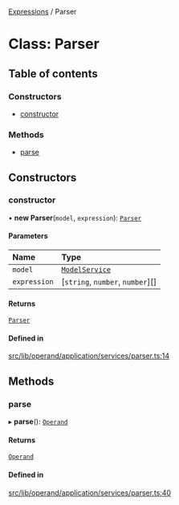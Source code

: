 [Expressions](../README.md) / Parser

# Class: Parser

## Table of contents

### Constructors

- [constructor](Parser.md#constructor)

### Methods

- [parse](Parser.md#parse)

## Constructors

### constructor

• **new Parser**(`model`, `expression`): [`Parser`](Parser.md)

#### Parameters

| Name | Type |
| :------ | :------ |
| `model` | [`ModelService`](../interfaces/ModelService.md) |
| `expression` | [`string`, `number`, `number`][] |

#### Returns

[`Parser`](Parser.md)

#### Defined in

[src/lib/operand/application/services/parser.ts:14](https://github.com/data7expressions/3xpr/blob/2bf95c0/src/lib/operand/application/services/parser.ts#L14)

## Methods

### parse

▸ **parse**(): [`Operand`](Operand.md)

#### Returns

[`Operand`](Operand.md)

#### Defined in

[src/lib/operand/application/services/parser.ts:40](https://github.com/data7expressions/3xpr/blob/2bf95c0/src/lib/operand/application/services/parser.ts#L40)
